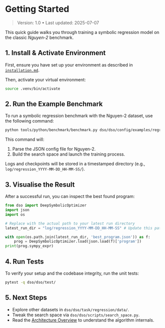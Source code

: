 # Getting Started

> Version: 1.0 • Last updated: 2025-07-07

This quick guide walks you through training a symbolic regression model on the classic _Nguyen-2_ benchmark.

## 1. Install & Activate Environment

First, ensure you have set up your environment as described in [`installation.md`](installation.md).

Then, activate your virtual environment:

```bash
source .venv/bin/activate
```

## 2. Run the Example Benchmark

To run a symbolic regression benchmark with the Nguyen-2 dataset, use the following command:

```bash
python tools/python/benchmark/benchmark.py dso/dso/config/examples/regression/Nguyen-2.json
```

This command will:

1. Parse the JSON config file for Nguyen-2.
2. Build the search space and launch the training process.

Logs and checkpoints will be stored in a timestamped directory (e.g., `log/regression_YYYY-MM-DD_HH-MM-SS/`).

## 3. Visualise the Result

After a successful run, you can inspect the best found program:

```python
from dso import DeepSymbolicOptimizer
import json
import os

# Replace with the actual path to your latest run directory
latest_run_dir = "log/regression_YYYY-MM-DD_HH-MM-SS" # Update this path

with open(os.path.join(latest_run_dir, 'best_program.json')) as f:
    prog = DeepSymbolicOptimizer.load(json.load(f)['program'])
print(prog.sympy_expr)
```

## 4. Run Tests

To verify your setup and the codebase integrity, run the unit tests:

```bash
pytest -q dso/dso/test/
```

## 5. Next Steps

- Explore other datasets in `dso/dso/task/regression/data/`.
- Tweak the search space via `dso/dso/scripts/search_space.py`.
- Read the [Architecture Overview](../architecture/overview.md) to understand the algorithm internals.
